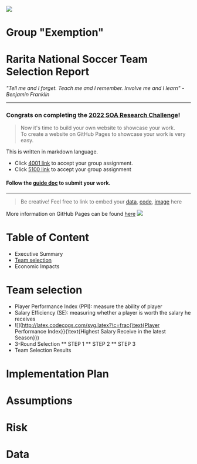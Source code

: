 ![](https://github.com/ACTL5100-T1-2022/github-showcase-page-group-exemption/blob/859fdceb6559c4af0c8ab88335304dbdb18a83c5/Banner.png)
# Group "Exemption"
# Rarita National Soccer Team Selection Report

_"Tell me and I forget. Teach me and I remember. Involve me and I learn" - Benjamin Franklin_

---

### Congrats on completing the [2022 SOA Research Challenge](https://www.soa.org/research/opportunities/2022-student-research-case-study-challenge/)!

>Now it's time to build your own website to showcase your work.  
>To create a website on GitHub Pages to showcase your work is very easy.

This is written in markdown language. 
>
* Click [4001 link](https://classroom.github.com/a/ggiq0YzO) to accept your group assignment.
* Click [5100 link](https://classroom.github.com/a/uVytCqDv) to accept your group assignment 

#### Follow the [guide doc](Doc1.pdf) to submit your work. 
---
>Be creative! Feel free to link to embed your [data](player_data_salaries_2020.csv), [code](sample-data-clean.ipynb), [image](ACC.png) here

More information on GitHub Pages can be found [here](https://pages.github.com/)
![](Actuarial.gif)

# Table of Content
> 
* Executive Summary
* [Team selection](https://github.com/ACTL5100-T1-2022/github-showcase-page-group-exemption#team-selection)
* Economic Impacts

# Team selection
* Player Performance Index (PPI): measure the ability of player
* Salary Efficiency (SE): measuring whether a player is worth the salary he receives
* ![](http://latex.codecogs.com/svg.latex?\c=frac{\text{Player Performance Index}}{\text{Highest Salary Receive in the latest Season}})
* 3-Round Selection
** STEP 1
** STEP 2
** STEP 3
* Team Selection Results


# Implementation Plan
# Assumptions
# Risk 
# Data
